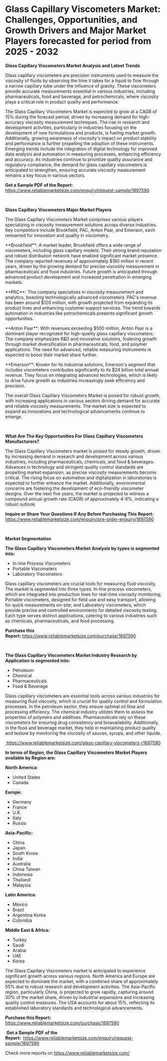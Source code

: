 <p><h1>Glass Capillary Viscometers Market: Challenges, Opportunities, and Growth Drivers and Major Market Players forecasted for period from 2025 - 2032</h1></p><p><strong>Glass Capillary Viscometers Market Analysis and Latest Trends</strong></p>
<p><p>Glass capillary viscometers are precision instruments used to measure the viscosity of fluids by observing the time it takes for a liquid to flow through a narrow capillary tube under the influence of gravity. These viscometers provide accurate measurements essential in various industries, including pharmaceuticals, food and beverage, and petrochemicals, where viscosity plays a critical role in product quality and performance.</p><p>The Glass Capillary Viscometers Market is expected to grow at a CAGR of 15% during the forecast period, driven by increasing demand for high-accuracy viscosity measurement techniques. The rise in research and development activities, particularly in industries focusing on the development of new formulations and products, is fueling market growth. Additionally, growing awareness of viscosity's impact on product stability and performance is further propelling the adoption of these instruments. Emerging trends include the integration of digital technology for improved data analysis and automation in measuring processes, enhancing efficiency and accuracy. As industries continue to prioritize quality assurance and regulatory compliance, the demand for glass capillary viscometers is anticipated to strengthen, ensuring accurate viscosity measurement remains a key focus in various sectors.</p></p>
<p><strong>Get a Sample PDF of the Report:&nbsp;</strong> <a href="https://www.reliablemarketsize.com/enquiry/request-sample/1697590?utm_campaign=3351&utm_medium=2&utm_source=Github&utm_content=ia&utm_term=24032025&utm_id=glass-capillary-viscometers">https://www.reliablemarketsize.com/enquiry/request-sample/1697590</a></p>
<p>&nbsp;</p>
<p><strong>Glass Capillary Viscometers Major Market Players</strong></p>
<p><p>The Glass Capillary Viscometers Market comprises various players specializing in viscosity measurement solutions across diverse industries. Key competitors include Brookfield, PAC, Anton Paar, and Emerson, each renowned for innovation and quality in viscometry.</p><p>**Brookfield**: A market leader, Brookfield offers a wide range of viscometers, including glass capillary models. Their strong brand reputation and robust distribution network have enabled significant market presence. The company reported revenues of approximately $180 million in recent years, driven by the growing demand for precise viscosity measurement in pharmaceuticals and food industries. Future growth is anticipated through advanced product development and increased penetration in emerging markets.</p><p>**PAC**: This company specializes in viscosity measurement and analytics, boasting technologically advanced viscometers. PAC's revenue has been around $120 million, with growth projected from expanding its product lines and enhancing customer support services. The trend towards automation in industries like petrochemicals presents significant growth opportunities.</p><p>**Anton Paar**: With revenues exceeding $500 million, Anton Paar is a dominant player recognized for high-quality glass capillary viscometers. The company emphasizes R&D and innovative solutions, fostering growth through market diversification in pharmaceuticals, food, and polymer applications. The need for advanced, reliable measuring instruments is expected to boost their market share further.</p><p>**Emerson**: Known for its industrial solutions, Emerson's segment that includes viscometers contributes significantly to its $24 billion total annual revenue. They focus on integrating advanced technologies, which is likely to drive future growth as industries increasingly seek efficiency and precision.</p><p>The overall Glass Capillary Viscometers Market is poised for robust growth, with increasing applications in various sectors driving demand for accurate and reliable viscosity measurements. The market size is expected to expand as innovations and technological advancements continue to emerge.</p></p>
<p>&nbsp;</p>
<p><strong>What Are The Key Opportunities For Glass Capillary Viscometers Manufacturers?</strong></p>
<p><p>The Glass Capillary Viscometers market is poised for steady growth, driven by increasing demand in research and development across various industries, including pharmaceuticals, chemicals, and food & beverages. Advances in technology and stringent quality control standards are propelling market expansion, as precise viscosity measurements become critical. The rising focus on automation and digitalization in laboratories is expected to further enhance the market. Additionally, environmental concerns are fostering the development of eco-friendly viscometer designs. Over the next five years, the market is projected to witness a compound annual growth rate (CAGR) of approximately 4-6%, indicating a robust outlook.</p></p>
<p><strong>Inquire or Share Your Questions If Any Before Purchasing This Report:</strong> <a href="https://www.reliablemarketsize.com/enquiry/pre-order-enquiry/1697590?utm_campaign=3351&utm_medium=2&utm_source=Github&utm_content=ia&utm_term=24032025&utm_id=glass-capillary-viscometers">https://www.reliablemarketsize.com/enquiry/pre-order-enquiry/1697590</a></p>
<p>&nbsp;</p>
<p><strong>Market Segmentation</strong></p>
<p><strong>The Glass Capillary Viscometers Market Analysis by types is segmented into:</strong></p>
<p><ul><li>In-line Process Viscometers</li><li>Portable Viscometers</li><li>Laboratory Viscometers</li></ul></p>
<p><p>Glass capillary viscometers are crucial tools for measuring fluid viscosity. The market is segmented into three types: In-line process viscometers, which are integrated into production lines for real-time viscosity monitoring; Portable viscometers, designed for field use and easy transport, allowing for quick measurements on-site; and Laboratory viscometers, which provide precise and controlled environments for detailed viscosity testing. Each type serves distinct applications, catering to various industries such as chemicals, pharmaceuticals, and food processing.</p></p>
<p><strong>Purchase this Report:&nbsp;</strong><a href="https://www.reliablemarketsize.com/purchase/1697590?utm_campaign=3351&utm_medium=2&utm_source=Github&utm_content=ia&utm_term=24032025&utm_id=glass-capillary-viscometers">https://www.reliablemarketsize.com/purchase/1697590</a></p>
<p>&nbsp;</p>
<p><strong>The Glass Capillary Viscometers Market Industry Research by Application is segmented into:</strong></p>
<p><ul><li>Petroleum</li><li>Chemical</li><li>Pharmaceuticals</li><li>Food & Beverage</li></ul></p>
<p><p>Glass capillary viscometers are essential tools across various industries for measuring fluid viscosity, which is crucial for quality control and formulation processes. In the petroleum sector, they ensure optimal oil flow and processing efficiency. The chemical industry utilizes them to assess the properties of polymers and additives. Pharmaceuticals rely on these viscometers for ensuring drug consistency and bioavailability. Additionally, in the food and beverage market, they help in maintaining product quality and texture by monitoring the viscosity of sauces, syrups, and other liquids.</p></p>
<p><a href="https://www.reliablemarketsize.com/glass-capillary-viscometers-r1697590?utm_campaign=3351&utm_medium=2&utm_source=Github&utm_content=ia&utm_term=24032025&utm_id=glass-capillary-viscometers">&nbsp;https://www.reliablemarketsize.com/glass-capillary-viscometers-r1697590</a></p>
<p><strong>In terms of Region, the Glass Capillary Viscometers Market Players available by Region are:</strong></p>
<p>
    <p> <strong> North America: </strong>
        <ul>
            <li>United States</li>
            <li>Canada</li>
        </ul>
        </p> 
    <p> <strong> Europe: </strong>
        <ul>
            <li>Germany</li>
            <li>France</li>
            <li>U.K.</li>
            <li>Italy</li>
            <li>Russia</li>
        </ul>
        </p> 
    <p> <strong> Asia-Pacific: </strong>
        <ul>
            <li>China</li>
            <li>Japan</li>
            <li>South Korea</li>
            <li>India</li>
            <li>Australia</li>
            <li>China Taiwan</li>
            <li>Indonesia</li>
            <li>Thailand</li>
            <li>Malaysia</li>
        </ul>
        </p> 
    <p> <strong> Latin America: </strong>
        <ul>
            <li>Mexico</li>
            <li>Brazil</li>
            <li>Argentina Korea</li>
            <li>Colombia</li>
        </ul>
        </p> 
    <p> <strong> Middle East & Africa: </strong>
        <ul>
            <li>Turkey</li>
            <li>Saudi</li>
            <li>Arabia</li>
            <li>UAE</li>
            <li>Korea</li>
        </ul>
    </p>
    </p>
<p><p>The Glass Capillary Viscometers market is anticipated to experience significant growth across various regions. North America and Europe are expected to dominate the market, with a combined share of approximately 55% due to robust research and development activities. The Asia-Pacific region, particularly China, is projected to grow rapidly, capturing around 30% of the market share, driven by industrial expansions and increasing quality control measures. The USA accounts for about 15%, reflecting its established laboratory standards and technological advancements.</p></p>
<p><strong>Purchase this Report: </strong><a href="https://www.reliablemarketsize.com/purchase/1697590?utm_campaign=3351&utm_medium=2&utm_source=Github&utm_content=ia&utm_term=24032025&utm_id=glass-capillary-viscometers">https://www.reliablemarketsize.com/purchase/1697590</a></p>
<p>&nbsp;<strong>Get a Sample PDF of the Report:&nbsp;&nbsp;</strong><a href="https://www.reliablemarketsize.com/enquiry/request-sample/1697590?utm_campaign=3351&utm_medium=2&utm_source=Github&utm_content=ia&utm_term=24032025&utm_id=glass-capillary-viscometers">https://www.reliablemarketsize.com/enquiry/request-sample/1697590</a></p>
<p><strong></strong></p>
<p>Check more reports on <a href="https://www.reliablemarketsize.com/?utm_campaign=3351&utm_medium=2&utm_source=Github&utm_content=ia&utm_term=24032025&utm_id=glass-capillary-viscometers">https://www.reliablemarketsize.com/</a></p>